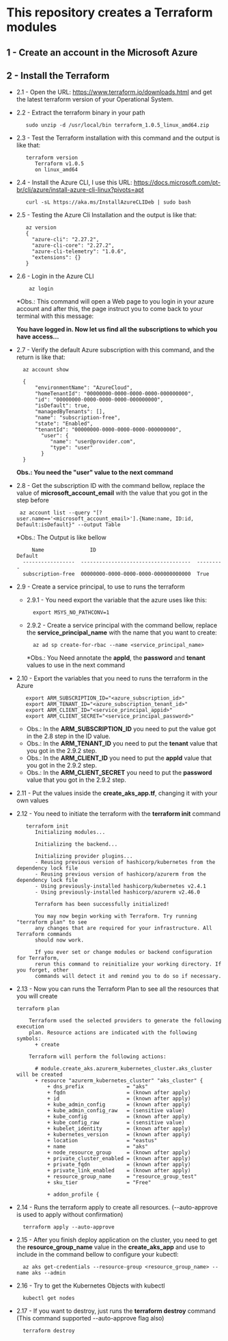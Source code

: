 # This repository creates a Terraform modules

## 1 - Create an account in the Microsoft Azure 

## 2 - Install the Terraform

* 2.1 - Open the URL: https://www.terraform.io/downloads.html and get the latest terraform version of your Operational System.

* 2.2 - Extract the terraform binary in your path
     ``` 
        sudo unzip -d /usr/local/bin terraform_1.0.5_linux_amd64.zip        
     ```
* 2.3 - Test the Terraform installation with this command and the output is like that:
     ```
        terraform version
           Terraform v1.0.5
           on linux_amd64
     ```
* 2.4 - Install the Azure CLI, I use this URL: https://docs.microsoft.com/pt-br/cli/azure/install-azure-cli-linux?pivots=apt

     ```
        curl -sL https://aka.ms/InstallAzureCLIDeb | sudo bash
     ``` 
* 2.5 - Testing the Azure Cli Installation and the output is like that:

    ```
       az version
       {
         "azure-cli": "2.27.2",
         "azure-cli-core": "2.27.2",
         "azure-cli-telemetry": "1.0.6",
         "extensions": {}
       }
     ```
* 2.6 - Login in the Azure CLI
   ```
       az login
   ``` 
     *Obs.: This command will open a Web page to you login in your azure account and after this, the page instruct you to come back to your terminal with this message:

     **You have logged in. Now let us find all the subscriptions to which you have access...**

* 2.7 - Verify the default Azure subscription with this command, and the return is like that:
    ```
      az account show

      {
          "environmentName": "AzureCloud",
          "homeTenantId": "00000000-0000-0000-0000-000000000",
          "id": "00000000-0000-0000-0000-000000000",
          "isDefault": true,
          "managedByTenants": [],
          "name": "subscription-free",
          "state": "Enabled",
          "tenantId": "00000000-0000-0000-0000-000000000",
            "user": {
               "name": "user@provider.com",
               "type": "user"
            }
      }

    ```
   **Obs.: You need the "user" value to the next command**

* 2.8 - Get the subscription ID with the command bellow, replace the value of **microsoft_account_email** with the value that you got in the step before

   ```
    az account list --query "[?user.name=='<microsoft_account_email>'].{Name:name, ID:id, Default:isDefault}" --output Table
   ```
   *Obs.: The Output is like bellow

   ```
        Name               ID                                    Default
     -----------------  ------------------------------------  ---------
     subscription-free  00000000-0000-0000-0000-000000000000  True

   ```
* 2.9 - Create a service principal, to use to runs the terraform
    - 2.9.1 - You need export the variable that the azure uses like this:
       ```
         export MSYS_NO_PATHCONV=1   
       ```
    - 2.9.2 - Create a service principal with the command bellow, replace the **service_principal_name** with the name that you want to create:

       ```
         az ad sp create-for-rbac --name <service_principal_name>
       ```
       *Obs.: You Need annotate the **appId**, the **password** and **tenant** values to use in the next command

* 2.10 - Export the variables that you need to runs the terraform in the Azure

     ```
        export ARM_SUBSCRIPTION_ID="<azure_subscription_id>"
        export ARM_TENANT_ID="<azure_subscription_tenant_id>"
        export ARM_CLIENT_ID="<service_principal_appid>"
        export ARM_CLIENT_SECRET="<service_principal_password>"
     ```
    * Obs.: In the **ARM_SUBSCRIPTION_ID** you need to put the value got in the 2.8 step in the ID value.
    * Obs.: In the **ARM_TENANT_ID** you need to put the **tenant** value that you got in the 2.9.2 step.
    * Obs.: In the **ARM_CLIENT_ID** you need to put the **appId** value that you got in the 2.9.2 step.
    * Obs.: In the **ARM_CLIENT_SECRET** you need to put the **password** value that you got in the 2.9.2 step.

* 2.11 - Put the values inside the **create_aks_app.tf**, changing it with your own values

* 2.12 - You need to initiate the terraform with the **terraform init** command
    ```
       terraform init
          Initializing modules...
          
          Initializing the backend...
          
          Initializing provider plugins...
          - Reusing previous version of hashicorp/kubernetes from the dependency lock file
          - Reusing previous version of hashicorp/azurerm from the dependency lock file
          - Using previously-installed hashicorp/kubernetes v2.4.1
          - Using previously-installed hashicorp/azurerm v2.46.0
          
          Terraform has been successfully initialized!
          
          You may now begin working with Terraform. Try running "terraform plan" to see
          any changes that are required for your infrastructure. All Terraform commands
          should now work.
          
          If you ever set or change modules or backend configuration for Terraform,
          rerun this command to reinitialize your working directory. If you forget, other
          commands will detect it and remind you to do so if necessary.
     ```

 
* 2.13 - Now you can runs the Terraform Plan to see all the resources that you will create

    ```
    terraform plan

        Terraform used the selected providers to generate the following execution
        plan. Resource actions are indicated with the following symbols:
          + create
        
        Terraform will perform the following actions:
        
          # module.create_aks.azurerm_kubernetes_cluster.aks_cluster will be created
          + resource "azurerm_kubernetes_cluster" "aks_cluster" {
              + dns_prefix              = "aks"
              + fqdn                    = (known after apply)
              + id                      = (known after apply)
              + kube_admin_config       = (known after apply)
              + kube_admin_config_raw   = (sensitive value)
              + kube_config             = (known after apply)
              + kube_config_raw         = (sensitive value)
              + kubelet_identity        = (known after apply)
              + kubernetes_version      = (known after apply)
              + location                = "eastus"
              + name                    = "aks"
              + node_resource_group     = (known after apply)
              + private_cluster_enabled = (known after apply)
              + private_fqdn            = (known after apply)
              + private_link_enabled    = (known after apply)
              + resource_group_name     = "resource_group_test"
              + sku_tier                = "Free"
        
              + addon_profile {
     ```


* 2.14 - Runs the terraform apply to create all resources. (--auto-approve is used to apply without confirmation)

   ```
     terraform apply --auto-approve
   ```


* 2.15 - After you finish deploy application on the cluster, you need to get the **resource_group_name** value in the **create_aks_app** and use to include in the command bellow to configure your kubectl:

   ```
     az aks get-credentials --resource-group <resource_group_name> --name aks --admin
   
   ```
* 2.16 - Try to get the Kubernetes Objects with kubectl
   ```
     kubectl get nodes

   ``` 
* 2.17 - If you want to destroy, just runs the **terraform destroy** command (This command supported --auto-approve flag also)

  ```
    terraform destroy 
  ```
